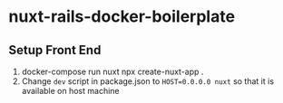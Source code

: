 # nuxt-rails-docker-boilerplate

## Setup Front End
1. docker-compose run nuxt npx create-nuxt-app .
2. Change `dev` script in package.json to `HOST=0.0.0.0 nuxt` so that it is available on host machine
